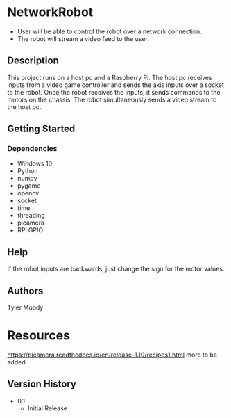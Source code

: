 
# NetworkRobot

* User will be able to control the robot over a network connection.
* The robot will stream a video feed to the user.

## Description

This project runs on a host pc and a Raspberry Pi. The host pc receives inputs from a video game controller and sends the axis inputs over a socket to the robot. 
Once the robot receives the inputs, it sends commands to the motors on the chassis. The robot simultaneously sends a video stream to the host pc. 

## Getting Started

### Dependencies

* Windows 10
* Python
* numpy
* pygame
* opencv
* socket
* time
* threading
* picamera
* RPi.GPIO

## Help

If the robot inputs are backwards, just change the sign for the motor values.

## Authors

Tyler Moody 

# Resources
https://picamera.readthedocs.io/en/release-1.10/recipes1.html
more to be added..

## Version History

* 0.1
    * Initial Release
